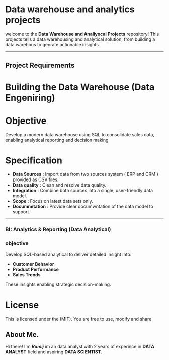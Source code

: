# Data warehouse and analytics projects

welcome to the **Data Warehouse and Analiyocal Projects** repository!
This projects tells a data warehousing and analytical solution, from building a data warehous to genrate actionable insights

---

## Project Requirements

# Building the Data Warehouse (Data Engeniring)

# Objective
Develop a modern data warehouse using SQL to consolidate sales data, enabling analytical reporting and decision making

# Specification
- **Data Sources** : Import data from two sources system ( ERP and CRM ) provided as CSV files.
- **Data quality** : Clean and resolve data quality.
- **Integration** : Combine both sources into a  single, user-friendly data model.
- **Scope** : Focus on latest data sets only.
- **Documnetation** : Provide clear documwntation of the data model to support.

---

### BI: Analytics & Reporting (Data Analytical)

### objective
Develop SQL-based analytical to deliver detailed insight into:
- **Customer Behavior**
- **Product Performance**
- **Sales Trends**

These insights enabling strategic decision-making.


# License

This is licensed under the (MIT). You are free to use, modify and share

## About Me.

Hi there! I'm ***Ramij*** im an data analyst with  2 years of experince in **DATA ANALYST** field and aspiring **DATA SCIENTIST**.








